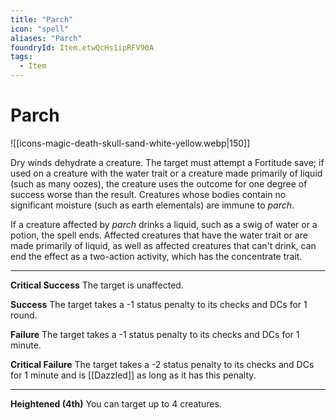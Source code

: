 ```yaml
---
title: "Parch"
icon: "spell"
aliases: "Parch"
foundryId: Item.etwQcHs1ipRFV90A
tags:
  - Item
---
```


# Parch
![[icons-magic-death-skull-sand-white-yellow.webp|150]]

Dry winds dehydrate a creature. The target must attempt a Fortitude save; if used on a creature with the water trait or a creature made primarily of liquid (such as many oozes), the creature uses the outcome for one degree of success worse than the result. Creatures whose bodies contain no significant moisture (such as earth elementals) are immune to _parch_.

If a creature affected by _parch_ drinks a liquid, such as a swig of water or a potion, the spell ends. Affected creatures that have the water trait or are made primarily of liquid, as well as affected creatures that can't drink, can end the effect as a two-action activity, which has the concentrate trait.

* * *

**Critical Success** The target is unaffected.

**Success** The target takes a -1 status penalty to its checks and DCs for 1 round.

**Failure** The target takes a -1 status penalty to its checks and DCs for 1 minute.

**Critical Failure** The target takes a -2 status penalty to its checks and DCs for 1 minute and is [[Dazzled]] as long as it has this penalty.

* * *

**Heightened (4th)** You can target up to 4 creatures.
